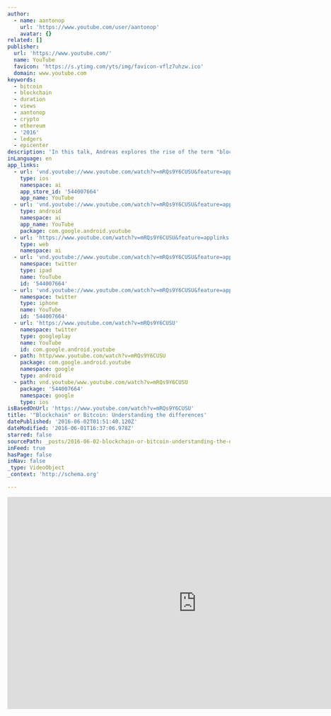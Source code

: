```yaml
---
author:
  - name: aantonop
    url: 'https://www.youtube.com/user/aantonop'
    avatar: {}
related: []
publisher:
  url: 'https://www.youtube.com/'
  name: YouTube
  favicon: 'https://s.ytimg.com/yts/img/favicon-vflz7uhzw.ico'
  domain: www.youtube.com
keywords:
  - bitcoin
  - blockchain
  - duration
  - views
  - aantonop
  - crypto
  - ethereum
  - '2016'
  - ledgers
  - epicenter
description: 'In this talk, Andreas explores the rise of the term "blockchain" as a counterweight to bitcoin. The term blockchain does not provide a definition, as it has been diluted to be meaningless. Saying "blockchain" simply invites questions, such as "what is the consensus algorithm". Meanwhile, bitcoin continues to offer an alternative to the traditional financial system.'
inLanguage: en
app_links:
  - url: 'vnd.youtube://www.youtube.com/watch?v=mRQs9Y6CUSU&feature=applinks'
    type: ios
    namespace: ai
    app_store_id: '544007664'
    app_name: YouTube
  - url: 'vnd.youtube://www.youtube.com/watch?v=mRQs9Y6CUSU&feature=applinks'
    type: android
    namespace: ai
    app_name: YouTube
    package: com.google.android.youtube
  - url: 'https://www.youtube.com/watch?v=mRQs9Y6CUSU&feature=applinks'
    type: web
    namespace: ai
  - url: 'vnd.youtube://www.youtube.com/watch?v=mRQs9Y6CUSU&feature=applinks'
    namespace: twitter
    type: ipad
    name: YouTube
    id: '544007664'
  - url: 'vnd.youtube://www.youtube.com/watch?v=mRQs9Y6CUSU&feature=applinks'
    namespace: twitter
    type: iphone
    name: YouTube
    id: '544007664'
  - url: 'https://www.youtube.com/watch?v=mRQs9Y6CUSU'
    namespace: twitter
    type: googleplay
    name: YouTube
    id: com.google.android.youtube
  - path: http/www.youtube.com/watch?v=mRQs9Y6CUSU
    package: com.google.android.youtube
    namespace: google
    type: android
  - path: vnd.youtube/www.youtube.com/watch?v=mRQs9Y6CUSU
    package: '544007664'
    namespace: google
    type: ios
isBasedOnUrl: 'https://www.youtube.com/watch?v=mRQs9Y6CUSU'
title: '"Blockchain" or Bitcoin: Understanding the differences'
datePublished: '2016-06-02T01:51:40.120Z'
dateModified: '2016-06-01T16:37:06.978Z'
starred: false
sourcePath: _posts/2016-06-02-blockchain-or-bitcoin-understanding-the-differences.md
inFeed: true
hasPage: false
inNav: false
_type: VideoObject
_context: 'http://schema.org'

---
```

<iframe src="https://cdn.embedly.com/widgets/media.html?src=https%3A%2F%2Fwww.youtube.com%2Fembed%2FmRQs9Y6CUSU%3Ffeature%3Doembed&amp;url=http%3A%2F%2Fwww.youtube.com%2Fwatch%3Fv%3DmRQs9Y6CUSU&amp;image=https%3A%2F%2Fi.ytimg.com%2Fvi%2FmRQs9Y6CUSU%2Fhqdefault.jpg&amp;key=b7d04c9b404c499eba89ee7072e1c4f7&amp;type=text%2Fhtml&amp;schema=youtube" width="854" height="480" scrolling="no" frameborder="0" allowfullscreen="" style=""></iframe>